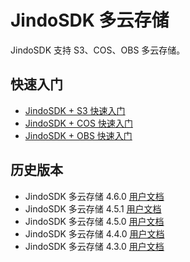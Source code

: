 # JindoSDK 多云存储

JindoSDK 支持 S3、COS、OBS 多云存储。

## 快速入门
* [JindoSDK + S3 快速入门](/docs/user/4.x/4.6.x/4.6.4/jindosdk/s3/jindosdk_quickstart.md)
* [JindoSDK + COS 快速入门](/docs/user/4.x/4.6.x/4.6.4/jindosdk/cos/jindosdk_quickstart.md)
* [JindoSDK + OBS 快速入门](/docs/user/4.x/4.6.x/4.6.4/jindosdk/obs/jindosdk_quickstart.md)

## 历史版本
* JindoSDK 多云存储 4.6.0 [用户文档](/docs/user/4.x/4.6.x/4.6.0/jindosdk/outline.md)
* JindoSDK 多云存储 4.5.1 [用户文档](/docs/user/4.x/4.5.x/4.5.1/jindosdk/outline.md)
* JindoSDK 多云存储 4.5.0 [用户文档](/docs/user/4.x/4.5.x/4.5.0/jindosdk/outline.md)
* JindoSDK 多云存储 4.4.0 [用户文档](/docs/user/4.x/4.4.0/jindosdk/outline.md)
* JindoSDK 多云存储 4.3.0 [用户文档](/docs/user/4.x/4.3.0/jindosdk/outline.md)